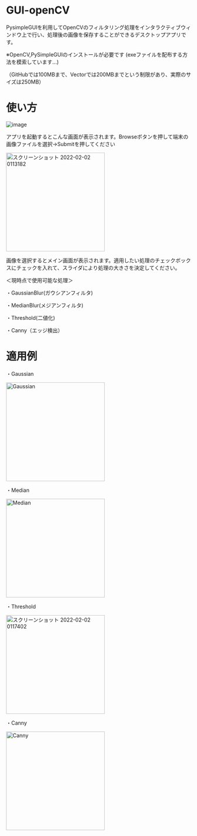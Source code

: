 # GUI-openCV
PysimpleGUIを利用してOpenCVのフィルタリング処理をインタラクティブウィンドウ上で行い、処理後の画像を保存することができるデスクトップアプリです。

※OpenCV,PySimpleGUIのインストールが必要です
(exeファイルを配布する方法を模索しています...)

（GitHubでは100MBまで、Vectorでは200MBまでという制限があり、実際のサイズは250MB）

# 使い方


![image](https://user-images.githubusercontent.com/79455149/152005322-0790e2bc-10fe-4d7b-b6e9-7bc54775a43d.png)

アプリを起動するとこんな画面が表示されます。Browseボタンを押して端末の画像ファイルを選択→Submitを押してください

<img width="268" alt="スクリーンショット 2022-02-02 0113182" src="https://user-images.githubusercontent.com/79455149/152006285-335ec95f-a10c-4605-a82b-9f32d46c8582.png">

画像を選択するとメイン画面が表示されます。適用したい処理のチェックボックスにチェックを入れて、スライダにより処理の大きさを決定してください。

＜現時点で使用可能な処理＞

・GaussianBlur(ガウシアンフィルタ)

・MedianBlur(メジアンフィルタ)

・Threshold(二値化)

・Canny（エッジ検出）

# 適用例

・Gaussian

<img width="268" alt="Gaussian" src="https://user-images.githubusercontent.com/79455149/152008503-b0a69380-839d-4ba7-9a71-de9dcc9cf406.png">

・Median

<img width="268" alt="Median" src="https://user-images.githubusercontent.com/79455149/152008559-e5abea2f-100c-454a-80f9-a00ee79ea25b.png">

・Threshold

<img width="268" alt="スクリーンショット 2022-02-02 0117402" src="https://user-images.githubusercontent.com/79455149/152006991-48855e23-4f39-4bee-92b3-1ff78b2058a6.png">

・Canny

<img width="268" alt="Canny" src="https://user-images.githubusercontent.com/79455149/152008626-42b78909-0779-4bd9-a0b2-f5804a16ef62.png">
